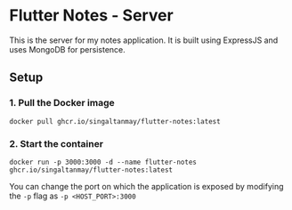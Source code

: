 # Flutter Notes - Server

This is the server for my notes application. It is built using ExpressJS and uses MongoDB for persistence.


## Setup
### 1. Pull the Docker image
```angular2html
docker pull ghcr.io/singaltanmay/flutter-notes:latest
```

### 2. Start the container
```angular2html
docker run -p 3000:3000 -d --name flutter-notes ghcr.io/singaltanmay/flutter-notes:latest
```
You can change the port on which the application is exposed by modifying the `-p` flag as `-p <HOST_PORT>:3000`
